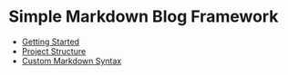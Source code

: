 # Simple Markdown Blog Framework

- [Getting Started](blog-sources/Blog%20Tutorial%20%20%20%20%20%20%20%20%20%20%20%20%20%20%20%20%20%20%20%20%20%20%20%20%20%20%20(blog-tutorial)/Getting%20started%20%20%20%20%20%20%20%20%20%20%20%20%20%20%20%20%20%20%20%20%20%20%20%20%20(getting-started%202022-09-03)/post.md)
- [Project Structure](blog-sources/Blog%20Tutorial%20%20%20%20%20%20%20%20%20%20%20%20%20%20%20%20%20%20%20%20%20%20%20%20%20%20%20(blog-tutorial)/Project%20Structure%20%20%20%20%20%20%20%20%20%20%20%20%20%20%20%20%20%20%20%20%20%20%20(project-structure%202022-09-03)/post.md)
- [Custom Markdown Syntax](blog-sources/Blog%20Tutorial%20%20%20%20%20%20%20%20%20%20%20%20%20%20%20%20%20%20%20%20%20%20%20%20%20%20%20(blog-tutorial)/Custom%20Markdown%20Syntax%20%20%20%20%20%20%20%20%20%20%20%20%20%20%20%20%20%20(custom-markdown-syntax%202022-09-03)/post.md)